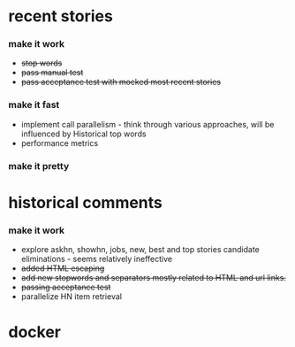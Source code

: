 # recent stories
### make it work
* ~~stop words~~
* ~~pass manual test~~
* ~~pass acceptance test with mocked most recent stories~~
### make it fast
* implement call parallelism - think through various approaches, 
    will be influenced by Historical top words 
* performance metrics
### make it pretty


# historical comments
### make it work
* explore askhn, showhn, jobs, new, best and top stories candidate eliminations - seems relatively ineffective
* ~~added HTML escaping~~
* ~~add new stopwords and separators mostly related to HTML and url links.~~
* ~~passing acceptance test~~
* parallelize HN item retrieval



 

# docker

